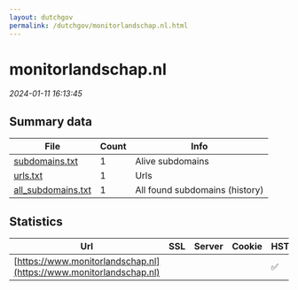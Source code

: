 ```yaml
---
layout: dutchgov
permalink: /dutchgov/monitorlandschap.nl.html
---
```



# monitorlandschap.nl
*2024-01-11 16:13:45*
## Summary data


| File       | Count | Info |
|------------|-------|------|
|[subdomains.txt](/data/monitorlandschap.nl/subdomains.txt)|1|Alive subdomains|
|[urls.txt](/data/monitorlandschap.nl/urls.txt)|1|Urls|
|[all_subdomains.txt](/data/monitorlandschap.nl/all_subdomains.txt)|1|All found subdomains (history)|


## Statistics


| Url | SSL | Server | Cookie | HSTS | CSP | XFO | XXP | RP | Tech |Title |
|------------|-------|------|------|------|------|------|------|------|------|------|
|[https://www.monitorlandschap.nl](https://www.monitorlandschap.nl)| || |:white_check_mark: | :white_check_mark:| | | :white_check_mark: |HSTS|Monitor Landscha...|